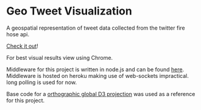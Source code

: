 Geo Tweet Visualization
======================

A geospatial representation of tweet data collected from the twitter fire hose api.

[Check it out](http://dwaltz.github.io/geo-tweet-visual/)!

For best visual results view using Chrome.

Middleware for this project is written in node.js and can be found [here](https://github.com/dwaltz/geo-tweet-visual-middleware).
Middleware is hosted on heroku making use of web-sockets impractical. long polling is used for now.

Base code for a [orthographic global D3 projection](https://github.com/mbostock/d3/wiki/Geo-Projections) was used as a reference for this project.
